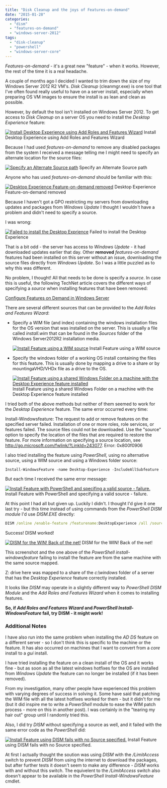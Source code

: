 ```yaml
---
title: "Disk Cleanup and the joys of Features-on-demand"
date: "2015-01-28"
categories:
  - "dism"
  - "features-on-demand"
  - "windows-server-2012"
tags:
  - "disk-cleanup"
  - "powershell"
  - "windows-server-core"
---
```


_Features-on-demand_ - it's a great new "feature" - when it works. However, the rest of the time it is a real headache.

A couple of months ago I decided I wanted to trim down the size of my Windows Server 2012 R2 VM's. _Disk Cleanup_ (cleanmgr.exe) is one tool that I've often found really useful to have on a server install, especially when preparing OS VM images to ensure the install is as lean and clean as possible.

However, by default the tool isn't installed on Windows Server 2012. To get access to _Disk Cleanup_ on a server OS you need to install the _Desktop Experience_ feature:

[![Install Desktop Experience using Add Roles and Features Wizard](/images/ss_installfeature_desktopexperience.png?w=646)](/images/ss_installfeature_desktopexperience.png)
Install Desktop Experience using Add Roles and Features Wizard

Because I had used _features-on-demand_ to remove any disabled packages from the system I received a message telling me I might need to specify an alternate location for the source files:

[![Specify an Alternate Source path](/images/ss_installfeature_specifyanalternatesourcepath.png?w=646)](/images/ss_installfeature_specifyanalternatesourcepath.png)
Specify an Alternate Source path

Anyone who has used _features-on-demand_ should be familiar with this:

[![Desktop Experience Feature-on-demand removed](/images/ss_windowsfeature_desktopexperienceremoved.png?w=646)](/images/ss_windowsfeature_desktopexperienceremoved.png)
Desktop Experience Feature-on-demand removed

Because I haven't got a GPO restricting my servers from downloading updates and packages from _Windows Update_ I thought I wouldn't have a problem and didn't need to specify a source.

I was wrong:

[![Failed to install the Desktop Exprience](/images/ss_installfeature_failed.png?w=646)](/images/ss_installfeature_failed.png) Failed to install the Desktop Experience

That is a bit odd - the server has access to _Windows Update_ - it had downloaded updates earlier that day. Other **removed** _features-on-demand_ features had been installed on this server without an issue, downloading the source files directly from _Windows Update_. So I was a little puzzled as to why this was different.

No problem, I thought! All that needs to be done is specify a _source_. In case this is useful, the following TechNet article covers the different ways of specifying a _source_ when installing features that have been removed:

[Configure Features on Demand in Windows Server](http://technet.microsoft.com/en-us/library/jj127275.aspx "Configure Features on Demand in Windows Server")

There are several different sources that can be provided to the _Add Roles and Features Wizard_:

- Specify a WIM file (and index) containing the windows installation files for the OS version that was installed on the server. This is usually a file called _install.wim_ that can be found in the _Sources_ folder of the Windows Server2012R2 installation media.

    [![Install Feature using a WIM source](/images/ss_installfeature_alternatesourcewim.png?w=646)](/images/ss_installfeature_alternatesourcewim.png) Install Feature using a WIM source
- Specify the windows folder of a working OS install containing the files for this feature. This is usually done by mapping a drive to a share or by mountingaVHD/VHDx file as a drive to the OS.

    [![Install Feature using a shared Windows Folder on a machine with the Desktop Experience feature installed](/images/ss_installfeature_alternatesourceshare.png?w=646)](/images/ss_installfeature_alternatesourceshare.png) Install Feature using a shared Windows Folder on a machine with the Desktop Experience feature installed

I tried both of the above methods but neither of them seemed to work for the _Desktop Experience_ feature. The same error occurred every time:

Install-Windowsfeature: The request to add or remove features on the specified server failed.
Installation of one or more roles, role services, or features failed.
The source files could not be downloaded.
Use the "source" option to specify the location of the files that are required to restore the feature. For more
information on specifying a source location, see http://go.microsoft.com/fwlink/?LinkId=243077. Error: 0x800f0906

I also tried installing the feature using _PowerShell,_ using no alternative source, using a WIM source and using a Windows folder source:

```powershell
Install-WindowsFeature -name Desktop-Experience -IncludeAllSubfeature -Restart -Source z:
```

But each time I received the same error message:

[![Install Feature with PowerShell and specifing a valid source - failure.](/images/ss_installfeature_powershellfailed.png?w=646)](/images/ss_installfeature_powershellfailed.png) Install Feature with PowerShell and specifying a valid source - failure.

At this point I had all but given up. Luckily I didn't. I thought I'd give it one last try - but this time instead of using commands from the _PowerShell DISM module_ I'd use _DISM.EXE_ directly:

```cmd
DISM /online /enable-feature /featurename:DesktopExperience /all /source:z:\\
```

Success! DISM worked!

[![DISM for the WIN! Back of the net!](/images/ss_installfeature_dismsuccess.png?w=646)](/images/ss_installfeature_dismsuccess.png)
DISM for the WIN! Back of the net!

This screenshot and the one above of the _PowerShell_ _install-windowsfeature_ failing to install the feature are from the same machine with the same source mapped.

Z: drive here was mapped to a share of the _c:\\windows_ folder of a server that has the _Desktop Experience_ feature correctly installed.

It looks like _DISM_ may operate in a slightly different way to _PowerShell DISM Module_ and the _Add Roles and Features Wizard_ when it comes to installing features.

**So, if _Add Roles and Features Wizard_ and _PowerShell Install-WindowsFeature_ fail, try DISM - it might work!**

### Additional Notes

I have also run into the same problem when installing the _AD DS_ feature on a different server - so I don't think this is specific to the machine or the feature. It has also occurred on machines that I want to convert from a _core_ install to a _gui_ install.

I have tried installing the feature on a clean install of the OS and it works fine - but as soon as all the latest windows hotfixes for the OS are installed from _Windows Update_ the feature can no longer be installed (if it has been removed).

From my investigation, many other people have experienced this problem with varying degrees of success in solving it. Some have said that patching the WIM file with all the latest hotfixes worked for them - but it didn't for me (but it did inspire me to write a _PowerShell_ module to ease the WIM patch process - more on this in another post). I was certainly in the "tearing my hair out" group until I randomly tried this.

Also, I did try _DISM_ without specifying a source as well, and it failed with the same error code as the _PowerShell_ did:

[![Install Feature using DISM fails with no Source specified.](/images/ss_installfeature_dismfailure2.png?w=660)](/images/ss_installfeature_dismfailure2.png)
Install Feature using DISM fails with no Source specified.

At first I actually thought the soution was using _DISM_ with the _/LimitAccess_ switch to prevent _DISM_ from using the internet to download the packages, but after further tests it doesn't seem to make any difference - _DISM_ works with and without this switch. The equivelent to the _/LimitAccess_ switch also doesn't appear to be available in the _PowerShell Install-WindowsFeature_ cmdlet.

